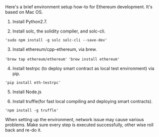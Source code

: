 ##
Here's a brief environment setup how-to for Ethereum development. It's based on Mac OS.

1. Install Python2.7.

2. Install solc, the solidity compiler, and solc-cli.

  `'sudo npm install -g solc solc-cli --save-dev'`

3. Install ethereum/cpp-ethereum, via brew.

  `'brew tap ethereum/ethereum'`
  `'brew install ethereum'` 

4. Install testrpc (to deploy smart contract as local test environment) via pip.

  `'pip install eth-testrpc'`

5. Install Node.js

6. Install truffle(for fast local compiling and deploying smart contracts).

  `'npm install -g truffle'`

When setting up the environment, network issue may cause various problems. Make sure every step is executed successfully, other wise roll back and re-do it. 




